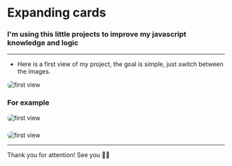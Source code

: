 

# Expanding cards

### I'm using this little projects to improve my javascript knowledge and logic

-----------------------------------------------------
- Here is a first view of my project, the goal is simple, just switch between the images.

<div>
 <img align="center" alt="first view" style="border-radius:10px"; src="https://i.imgur.com/iTcZvNC.png">
 </div>


### For example

<div>
 <img align="center" alt="first view" style="border-radius:10px"; src="https://i.imgur.com/1wthoBi.png">
 </div>

###
<div>
 <img align="center" alt="first view" style="border-radius:10px"; src="https://i.imgur.com/SiccR2y.png">
 </div>

----------
Thank you for attention! See you 🥷🥷
